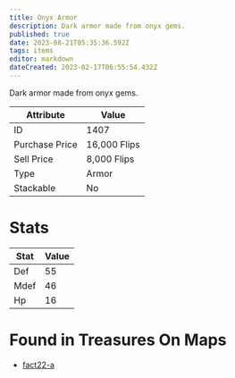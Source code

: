 ```yaml
---
title: Onyx Armor
description: Dark armor made from onyx gems.
published: true
date: 2023-08-21T05:35:36.592Z
tags: items
editor: markdown
dateCreated: 2023-02-17T06:55:54.432Z
---
```


Dark armor made from onyx gems.

|Attribute|Value|
|-|-|
|ID|1407|
|Purchase Price|16,000 Flips|
|Sell Price|8,000 Flips|
|Type|Armor|
|Stackable|No|

# Stats
|Stat|Value|
|-|-|
|Def|55|
|Mdef|46|
|Hp|16|

# Found in Treasures On Maps
 * [fact22-a](/maps/fact22-a)